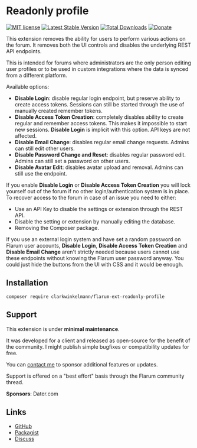 # Readonly profile

[![MIT license](https://img.shields.io/badge/license-MIT-blue.svg)](https://github.com/clarkwinkelmann/flarum-ext-readonly-profile/blob/master/LICENSE.md) [![Latest Stable Version](https://img.shields.io/packagist/v/clarkwinkelmann/flarum-ext-readonly-profile.svg)](https://packagist.org/packages/clarkwinkelmann/flarum-ext-readonly-profile) [![Total Downloads](https://img.shields.io/packagist/dt/clarkwinkelmann/flarum-ext-readonly-profile.svg)](https://packagist.org/packages/clarkwinkelmann/flarum-ext-readonly-profile) [![Donate](https://img.shields.io/badge/paypal-donate-yellow.svg)](https://www.paypal.me/clarkwinkelmann)

This extension removes the ability for users to perform various actions on the forum.
It removes both the UI controls and disables the underlying REST API endpoints.

This is intended for forums where administrators are the only person editing user profiles or to be used in custom integrations where the data is synced from a different platform.

Available options:

- **Disable Login**: disable regular login endpoint, but preserve ability to create access tokens. Sessions can still be started through the use of manually created remember tokens.
- **Disable Access Token Creation**: completely disables ability to create regular and remember access tokens. This makes it impossible to start new sessions. **Disable Login** is implicit with this option. API keys are not affected.
- **Disable Email Change**: disables regular email change requests. Admins can still edit other users.
- **Disable Password Change and Reset**: disables regular password edit. Admins can still set a password on other users.
- **Disable Avatar Edit**: disables avatar upload and removal. Admins can still use the endpoint.

If you enable **Disable Login** or **Disable Access Token Creation** you will lock yourself out of the forum if no other login/authentication system is in place.
To recover access to the forum in case of an issue you need to either:

- Use an API Key to disable the settings or extension through the REST API.
- Disable the setting or extension by manually editing the database.
- Removing the Composer package.

If you use an external login system and have set a random password on Flarum user accounts, **Disable Login**, **Disable Access Token Creation** and **Disable Email Change** aren't strictly needed because users cannot use these endpoints without knowing the Flarum user password anyway.
You could just hide the buttons from the UI with CSS and it would be enough.

## Installation

    composer require clarkwinkelmann/flarum-ext-readonly-profile

## Support

This extension is under **minimal maintenance**.

It was developed for a client and released as open-source for the benefit of the community.
I might publish simple bugfixes or compatibility updates for free.

You can [contact me](https://clarkwinkelmann.com/flarum) to sponsor additional features or updates.

Support is offered on a "best effort" basis through the Flarum community thread.

**Sponsors**: Dater.com

## Links

- [GitHub](https://github.com/clarkwinkelmann/flarum-ext-readonly-profile)
- [Packagist](https://packagist.org/packages/clarkwinkelmann/flarum-ext-readonly-profile)
- [Discuss](https://discuss.flarum.org/d/30633)
